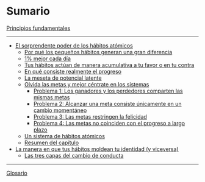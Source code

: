 # Sumario

[Principios fundamentales]()

---

- [El sorprendente poder de los hábitos atómicos]()
    - [Por qué los pequeños hábitos generan una gran diferencia](capitulo-1/por-que-los-pequenos-habitos-generan-una-gran-diferencia.md)
    - [1% mejor cada día](capitulo-1/1-mejor-cada-dia.md)
    - [Tus hábitos actúan de manera acumulativa a tu favor o en tu contra](capitulo-1/tus-habitos-actuan-de-manera-acumulativa-a-tu-favor-o-en-tu-contra.md)
    - [En qué consiste realmente el progreso](capitulo-1/en-que-consiste-realmente-el-progreso.md)
    - [La meseta de potencial latente](capitulo-1/la-meseta-de-potencial-latente.md)
    - [Olvida las metas y mejor céntrate en los sistemas](capitulo-1/olvida-las-metas-y-mejor-centrate-en-los-sistemas.md)
	    - [Problema 1: Los ganadores y los perdedores comparten las mismas metas](capitulo-1/problema-1_los-ganadores-y-los-perdedores-comparten-las-mismas-metas.md)
	    - [Problema 2: Alcanzar una meta consiste únicamente en un cambio momentáneo](capitulo-1/problema-2_alcanzar-una-meta-consiste-unicamente-en-un-cambio-momentaneo.md)
	    - [Problema 3: Las metas restringen la felicidad](capitulo-1/problema-3_las-metas-restringen-la-felicidad.md)
	    - [Problema 4: Las metas no coinciden con el progreso a largo plazo](capitulo-1/problema-4_las-metas-no-coinciden-con-el-progreso-a-largo-plazo.md)
	- [Un sistema de hábitos atómicos](capitulo-1/un-sistema-de-habitos-atomicos.md)
	- [Resumen del capítulo](capitulo-1/resumen-del-capitulo.md)
- [La manera en que tus hábitos moldean tu identidad (y viceversa)](capitulo-2/la-manera-en-que-tus-habitos-moldean-tu-identidad-(y-viceversa).md)
	- [Las tres capas del cambio de conducta](capitulo-2/las-tres-capas-del-cambio-de-conducta.md)

---

[Glosario](glosario/index.md)
